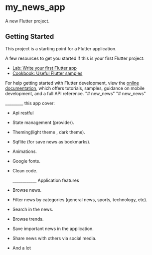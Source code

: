 # my_news_app

A new Flutter project.

## Getting Started

This project is a starting point for a Flutter application.

A few resources to get you started if this is your first Flutter project:

- [Lab: Write your first Flutter app](https://docs.flutter.dev/get-started/codelab)
- [Cookbook: Useful Flutter samples](https://docs.flutter.dev/cookbook)

For help getting started with Flutter development, view the
[online documentation](https://docs.flutter.dev/), which offers tutorials,
samples, guidance on mobile development, and a full API reference.
"# new_news" 
"# new_news" 

_________ this app cover:
- Api restful
- State management (provider).
- Theming(light theme , dark theme).
- Sqflite (for save news as bookmarks).
- Animations.
- Google fonts.
- Clean code.

  ____________ Application features
- Browse news.
- Filter news by categories (general news, sports, technology, etc).
- Search in the news.
- Browse trends.
- Save important news in the application.
- Share news with others via social media.
- And a lot
  
